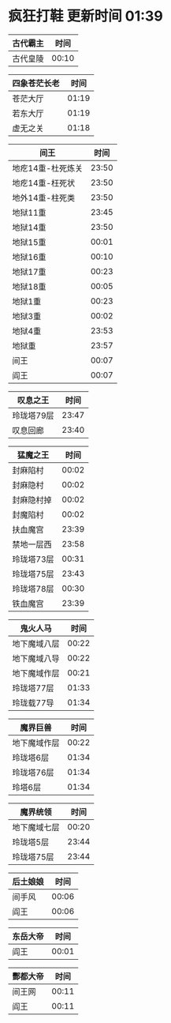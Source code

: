 # 疯狂打鞋 更新时间 01:39

| 古代霸主   | 时间    |
|--------|-------|
| 古代皇陵 | 00:10 |

| 四象苍茫长老   | 时间    |
|--------|-------|
| 苍茫大厅 | 01:19 |
| 若东大厅 | 01:19 |
| 虚无之关 | 01:18 |

| 间王   | 时间    |
|--------|-------|
| 地疙14重-杜死炼关 | 23:50 |
| 地疙14重-枉死状 | 23:50 |
| 地外14重-柱死类 | 23:50 |
| 地狱11重 | 23:45 |
| 地狱14重 | 23:50 |
| 地狱15重 | 00:01 |
| 地狱16重 | 00:10 |
| 地狱17重 | 00:23 |
| 地狱18重 | 00:05 |
| 地狱1重 | 00:23 |
| 地狱3重 | 00:02 |
| 地狱4重 | 23:53 |
| 地狱重 | 23:57 |
| 间王 | 00:07 |
| 阎王 | 00:07 |

| 叹息之王   | 时间    |
|--------|-------|
| 玲珑塔79层 | 23:47 |
| 叹息回廊 | 23:40 |

| 猛魔之王   | 时间    |
|--------|-------|
| 封麻陷村 | 00:02 |
| 封麻隐村 | 00:02 |
| 封麻隐村掉 | 00:02 |
| 封魔陷村 | 00:02 |
| 扶血魔宫 | 23:39 |
| 禁地一层西 | 23:58 |
| 玲珑塔73层 | 00:31 |
| 玲珑塔75层 | 23:43 |
| 玲珑塔78层 | 00:30 |
| 铁血魔宫 | 23:39 |

| 鬼火人马   | 时间    |
|--------|-------|
| 地下魔域八层 | 00:22 |
| 地下魔域八导 | 00:22 |
| 地下魔域作层 | 00:21 |
| 玲珑塔77层 | 01:33 |
| 玲珑载77导 | 01:34 |

| 魔界巨兽   | 时间    |
|--------|-------|
| 地下魔域作层 | 00:22 |
| 玲珑塔6层 | 01:34 |
| 玲珑塔76层 | 01:34 |
| 玲塔6层 | 01:34 |

| 魔界统领   | 时间    |
|--------|-------|
| 地下魔域七层 | 00:20 |
| 玲珑塔5层 | 23:44 |
| 玲珑塔75层 | 23:44 |

| 后土娘娘   | 时间    |
|--------|-------|
| 间手风 | 00:06 |
| 阎王 | 00:06 |

| 东岳大帝   | 时间    |
|--------|-------|
| 阎王 | 00:01 |

| 酆都大帝   | 时间    |
|--------|-------|
| 间王网 | 00:11 |
| 阎王 | 00:11 |